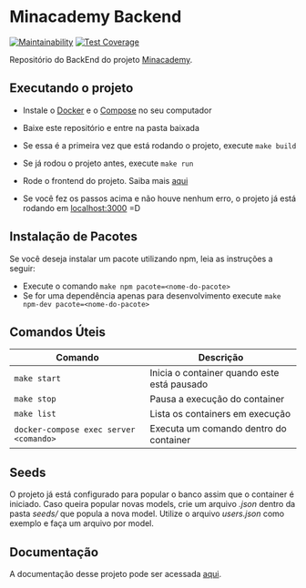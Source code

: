 # Minacademy Backend
[![Maintainability](https://api.codeclimate.com/v1/badges/7e9dd952c8498b2ecdf8/maintainability)](https://codeclimate.com/github/fga-eps-mds/2020.1-Minacademy-BackEnd/maintainability) [![Test Coverage](https://api.codeclimate.com/v1/badges/7e9dd952c8498b2ecdf8/test_coverage)](https://codeclimate.com/github/fga-eps-mds/2020.1-Minacademy-BackEnd/test_coverage)

Repositório do BackEnd do projeto [Minacademy](https://github.com/fga-eps-mds/2020.1-Grupo4).

## Executando o projeto

- Instale o [Docker](http://docs.docker.com/get-docker/) e o [Compose](http://docs.docker.com/compose/install/#install-compose) no seu computador

- Baixe este repositório e entre na pasta baixada

- Se essa é a primeira vez que está rodando o projeto, execute `make build`

- Se já rodou o projeto antes, execute `make run`

- Rode o frontend do projeto. Saiba mais [aqui](https://github.com/fga-eps-mds/2020.1-Grupo4-Frontend)

- Se você fez os passos acima e não houve nenhum erro, o projeto já está rodando em [localhost:3000](localhost:3000) =D

## Instalação de Pacotes

Se você deseja instalar um pacote utilizando npm, leia as instruções a seguir:

- Execute o comando `make npm pacote=<nome-do-pacote>`
- Se for uma dependência apenas para desenvolvimento execute `make npm-dev pacote=<nome-do-pacote>`

## Comandos Úteis

| Comando                                                 | Descrição                                   |
| ------------------------------------------------------- | ------------------------------------------- |
| `make start`                                            | Inicia o container quando este está pausado |
| `make stop`                                             | Pausa a execução do container               |
| `make list`                                             | Lista os containers em execução             |
| `docker-compose exec server <comando>` | Executa um comando dentro do container      |

## Seeds
O projeto já está configurado para popular o banco assim que o container é iniciado. Caso queira popular novas models, crie um arquivo *.json* dentro da pasta *seeds/* que popula a nova model. Utilize o arquivo *users.json* como exemplo e faça um arquivo por model.


## Documentação

A documentação desse projeto pode ser acessada [aqui](https://fga-eps-mds.github.io/2020.1-Grupo4/).

